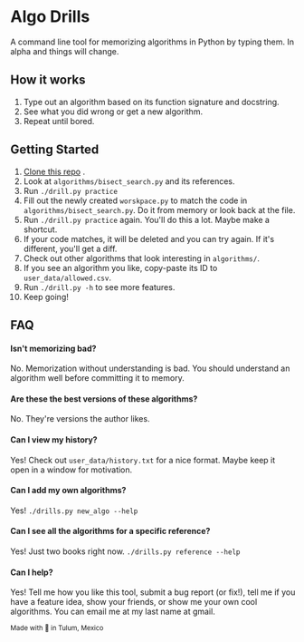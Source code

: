 # Algo Drills

A command line tool for memorizing algorithms in Python by typing them. In alpha and things will change.

## How it works

1. Type out an algorithm based on its function signature and docstring.
2. See what you did wrong or get a new algorithm.
3. Repeat until bored.

## Getting Started

1. [Clone this repo](https://docs.github.com/en/github/creating-cloning-and-archiving-repositories/cloning-a-repository)
   .
2. Look at `algorithms/bisect_search.py` and its references.
3. Run `./drill.py practice`
4. Fill out the newly created `worskpace.py` to match the code in `algorithms/bisect_search.py`. Do it from memory or look back at
   the file.
5. Run `./drill.py practice` again. You'll do this a lot. Maybe make a shortcut.
6. If your code matches, it will be deleted and you can try again. If it's different, you'll get a diff.
7. Check out other algorithms that look interesting in `algorithms/`.
8. If you see an algorithm you like, copy-paste its ID to `user_data/allowed.csv`.
9. Run `./drill.py -h` to see more features.
10. Keep going!

## FAQ

#### Isn't memorizing bad?

No. Memorization without understanding is bad. You should understand an algorithm well before committing it to memory.

#### Are these the best versions of these algorithms?

No. They're versions the author likes.

#### Can I view my history?

Yes! Check out `user_data/history.txt` for a nice format. Maybe keep it open in a window for motivation.

#### Can I add my own algorithms?

Yes! `./drills.py new_algo --help`

#### Can I see all the algorithms for a specific reference?

Yes! Just two books right now. `./drills.py reference --help`

#### Can I help?

Yes! Tell me how you like this tool, submit a bug report (or fix!), tell me if you have a feature idea, show your
friends, or show me your own cool algorithms. You can email me at my last name at gmail.

<sub>Made with 🌮 in Tulum, Mexico</sub>
